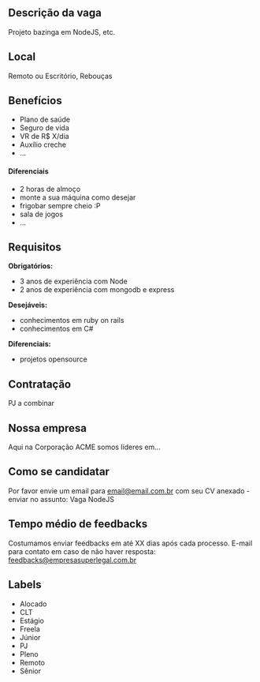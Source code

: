 <!-- 
==================================================
POR FAVOR, SÓ POSTE SE A VAGA FOR PARA FRONT-END Vue.js!

Não faça distinção de gênero no título da vaga.

Use: "Front-End Developer" ao invés de 
"Desenvolvedor Front-End" \o/

Exemplo: `[Centro] Front-End Developer na NOME DA EMPRESA`
==================================================
-->

## Descrição da vaga

Projeto bazinga em NodeJS, etc.

## Local

Remoto ou Escritório, Rebouças

## Benefícios

- Plano de saúde
- Seguro de vida
- VR de R$ X/dia
- Auxílio creche
- ...

#### Diferenciais

- 2 horas de almoço
- monte a sua máquina como desejar
- frigobar sempre cheio :P
- sala de jogos
- ...

## Requisitos

**Obrigatórios:**
- 3 anos de experiência com Node
- 2 anos de experiência com mongodb e express

**Desejáveis:**
- conhecimentos em ruby on rails
- conhecimentos em C#

**Diferenciais:**
- projetos opensource

## Contratação

PJ a combinar

## Nossa empresa

Aqui na Corporação ACME somos líderes em...

## Como se candidatar

Por favor envie um email para email@email.com.br com seu CV anexado - enviar no assunto: Vaga NodeJS

## Tempo médio de feedbacks

Costumamos enviar feedbacks em até XX dias após cada processo.
E-mail para contato em caso de não haver resposta: feedbacks@empresasuperlegal.com.br

## Labels

- Alocado
- CLT
- Estágio
- Freela
- Júnior
- PJ
- Pleno
- Remoto
- Sênior
